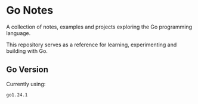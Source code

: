 # Go Notes

A collection of notes, examples and projects exploring the Go programming language.

This repository serves as a reference for learning, experimenting and building with Go.

## Go Version

Currently using:

```
go1.24.1
```
